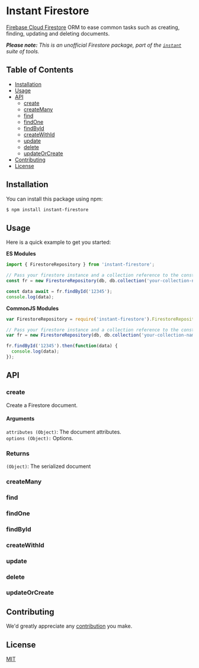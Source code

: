 # Instant Firestore

[Firebase Cloud Firestore](https://firebase.google.com/docs/firestore/) ORM to ease common tasks such as creating, finding, updating and deleting documents.

_**Please note:** This is an unofficial Firestore package, part of the [`instant`](https://cjmyles.github.io/instant/) suite of tools._

## Table of Contents

- [Installation](#installation)
- [Usage](#usage)
- [API](#api)
  - [create](#create)
  - [createMany](#createMany)
  - [find](#find)
  - [findOne](#findOne)
  - [findById](#findById)
  - [createWithId](#createWithId)
  - [update](#update)
  - [delete](#delete)
  - [updateOrCreate](#updateOrCreate)
- [Contributing](#contributing)
- [License](#license)

## Installation

You can install this package using npm:

```bash
$ npm install instant-firestore
```

## Usage

Here is a quick example to get you started:

**ES Modules**

```javascript
import { FirestoreRepository } from 'instant-firestore';

// Pass your firestore instance and a collection reference to the constructor
const fr = new FirestoreRepository(db, db.collection('your-collection-name'));

const data await = fr.findById('12345');
console.log(data);
```

**CommonJS Modules**

```javascript
var FirestoreRepository = require('instant-firestore').FirestoreRepository;

// Pass your firestore instance and a collection reference to the constructor
var fr = new FirestoreRepository(db, db.collection('your-collection-name'));

fr.findById('12345').then(function(data) {
  console.log(data);
});
```

## API

### create

Create a Firestore document.

#### Arguments

`attributes (Object)`: The document attributes.\
`options (Object):` Options.

### Returns

`(Object)`: The serialized document

### createMany

### find

### findOne

### findById

### createWithId

### update

### delete

### updateOrCreate

## Contributing

We'd greatly appreciate any [contribution](CONTRIBUTING.md) you make.

## License

[MIT](LICENSE)
